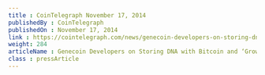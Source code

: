 ```yaml
---
title : CoinTelegraph November 17, 2014
publishedBy : CoinTelegraph
publishedOn : November 17, 2014
link : https://cointelegraph.com/news/genecoin-developers-on-storing-dna-with-bitcoin-and-growing-blockchain-creatures-
weight: 284
articleName : Genecoin Developers on Storing DNA with Bitcoin and ‘Growing Blockchain Creatures’
class : pressArticle
---
```

